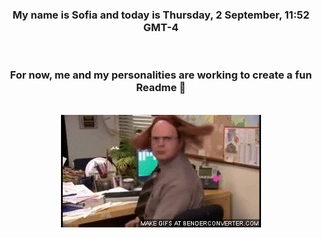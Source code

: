 


<div align="center">
<h3 >My name is Sofia and today is Thursday, 2 September, 11:52 GMT-4</h3><br>
<h3 >For now, me and my personalities are working to create a fun Readme 👋
</h3><br>
<img src='img/dwight.gif' alt='working...'/>
</div>
